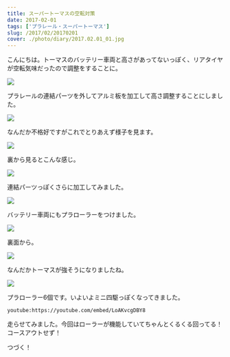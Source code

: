 ```yaml
---
title: スーパートーマスの空転対策
date: 2017-02-01
tags: ['プラレール・スーパートーマス']
slug: /2017/02/20170201
cover: ./photo/diary/2017.02.01_01.jpg
---
```


<p class="sentence">
こんにちは。トーマスのバッテリー車両と高さがあってないっぽく、リアタイヤが空転気味だったので調整をすることに。
</p>
<div class="center"><img class="img-fluid" src="./photo/diary/2017.02.01_01.jpg"></div>
<p class="sentence spacing">プラレールの連結パーツを外してアルミ板を加工して高さ調整することにしました。</p>
<div class="center"><img class="img-fluid" src="./photo/diary/2017.02.01_02.jpg"></div>
<p class="sentence spacing">なんだか不格好ですがこれでとりあえず様子を見ます。</p>
<div class="center"><img class="img-fluid" src="./photo/diary/2017.02.01_03.jpg"></div>
<p class="sentence spacing">裏から見るとこんな感じ。</p>
<div class="center"><img class="img-fluid" src="./photo/diary/2017.02.01_04.jpg"></div>
<p class="sentence spacing">連結パーツっぽくさらに加工してみました。</p>
<div class="center"><img class="img-fluid" src="./photo/diary/2017.02.01_05.jpg"></div>
<p class="sentence spacing">バッテリー車両にもプラローラーをつけました。</p>
<div class="center"><img class="img-fluid" src="./photo/diary/2017.02.01_06.jpg"></div>
<p class="sentence spacing">裏面から。</p>
<div class="center"><img class="img-fluid" src="./photo/diary/2017.02.01_07.jpg"></div>
<p class="sentence spacing">なんだかトーマスが強そうになりましたね。</p>
<div class="center"><img class="img-fluid" src="./photo/diary/2017.02.01_08.jpg"></div>
<p class="sentence spacing">プラローラー6個です。いよいよミニ四駆っぽくなってきました。</p>
<div class="center">

`youtube:https://youtube.com/embed/LoAKvcgDBY8`

</div>
<p class="sentence spacing">走らせてみました。今回はローラーが機能していてちゃんとくるくる回ってる！コースアウトせず！</p>
<p class="sentence spacing">つづく！</p>

